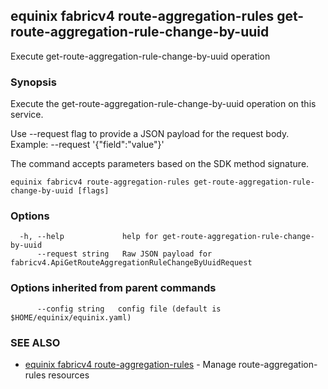 ## equinix fabricv4 route-aggregation-rules get-route-aggregation-rule-change-by-uuid

Execute get-route-aggregation-rule-change-by-uuid operation

### Synopsis

Execute the get-route-aggregation-rule-change-by-uuid operation on this service.

Use --request flag to provide a JSON payload for the request body.
Example: --request '{"field":"value"}'

The command accepts parameters based on the SDK method signature.

```
equinix fabricv4 route-aggregation-rules get-route-aggregation-rule-change-by-uuid [flags]
```

### Options

```
  -h, --help             help for get-route-aggregation-rule-change-by-uuid
      --request string   Raw JSON payload for fabricv4.ApiGetRouteAggregationRuleChangeByUuidRequest
```

### Options inherited from parent commands

```
      --config string   config file (default is $HOME/equinix/equinix.yaml)
```

### SEE ALSO

* [equinix fabricv4 route-aggregation-rules](equinix_fabricv4_route-aggregation-rules.md)	 - Manage route-aggregation-rules resources

